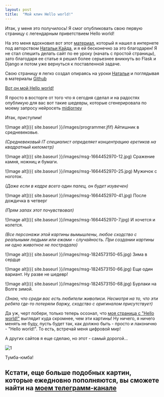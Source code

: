 ```yaml
---
layout: post
title:  "Мой клич Hello world!"
---
```

 Итак, у меня это получилось! Я смог опубликовать свою первую страницу с легендарным приветствием Hello world!

На это меня вдохновил вот этот [материал](https://proglib.io/p/flask-za-chas-chast-1-sozdaem-adaptivnyy-sayt-dlya-github-pages-2022-06-20), 
который я нашел в интернете под авторством  [Натальи Кайда](https://github.com/natkaida), и я ей бесконечно за это благодарен!
Я не стал спешить делать сайт по ее уроку (начать с простой страницы), зато благодаря ее статье я решил более серьезнее вникнуть во Flask и Django и потом уже вернуться к поставленной задаче. 

Свою страницу я легко создал опираясь на уроки [Натальи](https://natkaida.github.io/) и поглядывая в материалы [Github](https://pages.github.com/)

[Вот он мой Hello world!](https://uzundemir.github.io/my_site/)

Я просто в восторге от того что я сегодня сделал и на радостях опубликую для вас вот такие шедевры, которые сгенерировала по моему запросу нейросеть [midjorney](https://midjourney.com/)


Итак, приступим!

![Image alt]({{ site.baseurl }}/images/programmer.jfif)
Айтишник в средневековье.

*(Средневековый IT специалист определяет концентрацию еретиков на квадратный километр)*  



![Image alt]({{ site.baseurl }}/images/msg-1664452970-12.jpg)
Сражение камня, ножниц и бумаги.



![Image alt]({{ site.baseurl }}/images/msg-1664452970-25.jpg)
Мужичок с ноготок. 

*(Даже если в кадре всего один палец, он будет изувечен)* 



![Image alt]({{ site.baseurl }}/images/msg-1664452970-41.jpg)
После дождичка в четверг 

*(Прям запах этот почувствовал)*



![Image alt]({{ site.baseurl }}/images/msg-1664452970-7.jpg)
И хочется и колется.

*(Все персонажи этой картины вымышлены, любое сходство с реальными людьми или ежами - случайность. 
При создании картины ни одно животное не пострадало)*

![Image alt]({{ site.baseurl }}/images/msg-1824573150-65.jpg)
Зима в сердце



![Image alt]({{ site.baseurl }}/images/msg-1824573150-66.jpg)
Еще один вариант. Ну разве не шедевр!


![Image alt]({{ site.baseurl }}/images/msg-1824573150-68.jpg)
Бурлаки на Волге зимой. 

*(Знаю, что среди вас есть любители живописи. 
Несмотря на то, что эти ребята где-то потеряли баржу, сходство с оригиналом присутствует)* 


Да уж, черт побери, только теперь осознал, что [моя страница c "Hello world!"](https://uzundemir.github.io/my_site/) выглядит куда скромнее, чем эти картины! Ну ничего, я ничего менять не буду, пусть будет так, как должно быть - просто и лаконично - "Hello world!". То есть, встречай меня цифровой мир! 

А других сайтов я еще сделаю, но этот - самый дорогой...

![1](https://user-images.githubusercontent.com/94790150/217045258-dbaf560c-a96e-454f-8bf1-0c9757cf21ca.jpg)

Тумба-юмба!


## Кстати, еще больше подобных картин, которые ежедновно пополняются, вы сможете найти на [моем телеграмм-канале](https://web.telegram.org/z/#-1664452970)


